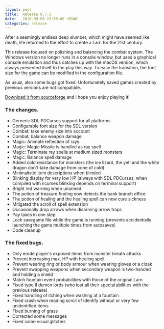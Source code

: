 ```yaml
---
layout: post
title:  Release 0.7.3
date:   2018-09-08 22:36:00 +0100
categories: release
---
```


After a seemingly endless deep slumber, which might have seemed like death, life returned to the effort to create a Larn for the 21st century.

This release focused on polishing and balancing the combat system. The Windows version no longer runs in a console window, but uses a graphical console emulation and thus catches up with the macOS version, which always presented itself to the play this way. To ease the transition, the font size for the game can be modified in the configuration file.

As usual, also some bugs got fixed. Unfortunately saved games created by previous versions are not compatible.

[Download it from sourceforge](http://sourceforge.net/projects/nlarn/files/nlarn/0.7.3/) and I hope you enjoy playing it!

### The changes.

 * Gerneric SDL PDCurses support for all platforms
 * Configurable font size for the SDL version
 * Combat: take enemy size into account
 * Combat: balance weapon damage
 * Magic: Animate reflection of rays
 * Magic: Magic Missile is handled as ray spell
 * Magic: Terminate ray spells at medium sized monsters
 * Magic: Balance spell damage
 * Added cold resistance for monsters (the ice lizard, the yeti and the white dragon don't take damage from cone of cold)
 * Minimalistic item descriptions when blinded
 * Blinking display for very low HP (always with SDL PDCurses, when compiled with ncurses blinking depends on terminal support)
 * Bright red warning when unarmed
 * The potion of treasure finding now detects the bank branch office
 * The potion of healing and the healing spell can now cure sickness
 * Mitigated the scroll of spell extension
 * Occasionally drop arrows when disarming arrow traps
 * Pay taxes in one step
 * Lock savegame file while the game is running (prevents accidentially launching the game multiple times from autosaves)
 * Code cleanup

### The fixed bugs.

 * Only erode player's exposed items from monster breath attacks
 * Prevent increasing max. HP with healing spell
 * Prevent wearing ring or body armour when wearing gloves or a cloak
 * Prevent swapping weapons when secondary weapon is two-handed and holding a shield
 * Match fountain event probabilities with those of the original Larn
 * Fixed type II demon lords (who lost all their special abilities with the previous release)
 * Fixed handling of itching when washing at a fountain
 * Fixed crash when reading scroll of identify without or very few unidentified items
 * Fixed burning of grass
 * Corrected some messages
 * Fixed some visual glitches


